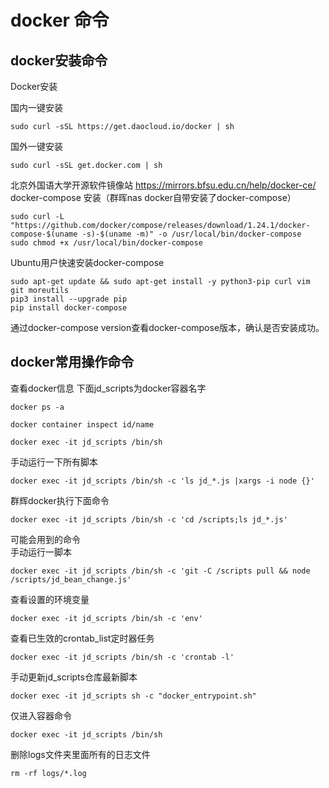 # docker 命令
## docker安装命令
Docker安装

国内一键安装 
```
sudo curl -sSL https://get.daocloud.io/docker | sh
```
国外一键安装 
```
sudo curl -sSL get.docker.com | sh
```
北京外国语大学开源软件镜像站 https://mirrors.bfsu.edu.cn/help/docker-ce/  
docker-compose 安装（群晖nas docker自带安装了docker-compose）
```
sudo curl -L "https://github.com/docker/compose/releases/download/1.24.1/docker-compose-$(uname -s)-$(uname -m)" -o /usr/local/bin/docker-compose
sudo chmod +x /usr/local/bin/docker-compose
```
Ubuntu用户快速安装docker-compose
```
sudo apt-get update && sudo apt-get install -y python3-pip curl vim git moreutils
pip3 install --upgrade pip
pip install docker-compose
```
通过docker-compose version查看docker-compose版本，确认是否安装成功。
## docker常用操作命令
查看docker信息
下面jd_scripts为docker容器名字
```
docker ps -a
```
```
docker container inspect id/name
```
```
docker exec -it jd_scripts /bin/sh
```

手动运行一下所有脚本  
```
docker exec -it jd_scripts /bin/sh -c 'ls jd_*.js |xargs -i node {}'
```
  
群辉docker执行下面命令  
```
docker exec -it jd_scripts /bin/sh -c 'cd /scripts;ls jd_*.js'
```
可能会用到的命令  
手动运行一脚本
```
docker exec -it jd_scripts /bin/sh -c 'git -C /scripts pull && node /scripts/jd_bean_change.js'
```
查看设置的环境变量
```
docker exec -it jd_scripts /bin/sh -c 'env'
```
查看已生效的crontab_list定时器任务
```
docker exec -it jd_scripts /bin/sh -c 'crontab -l'
```
手动更新jd_scripts仓库最新脚本
```
docker exec -it jd_scripts sh -c "docker_entrypoint.sh" 
```
仅进入容器命令
```
docker exec -it jd_scripts /bin/sh
```
删除logs文件夹里面所有的日志文件
```
rm -rf logs/*.log
```
